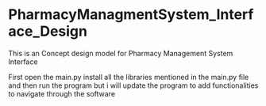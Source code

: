 # PharmacyManagmentSystem_Interface_Design
This is an Concept design model for Pharmacy Management System Interface 



First open the main.py
install all the libraries mentioned in the main.py file and then run the program
but i will update the program to add functionalities to navigate through the software
